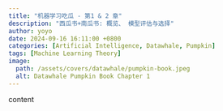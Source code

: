```yaml
---
title: "机器学习吃瓜 - 第1 & 2 章"
description: "西瓜书+南瓜书: 概览、 模型评估与选择"
author: yoyo
date: 2024-09-16 16:11:00 +0800
categories: [Artificial Intelligence, Datawhale, Pumpkin]
tags: [Machine Learning Theory]
image:
  path: /assets/covers/datawhale/pumpkin-book.jpeg
  alt: Datawhale Pumpkin Book Chapter 1
---
```



content
